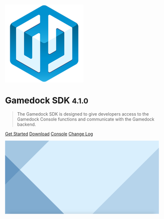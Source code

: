 <!-- _coverpage.md -->

![logo](_images/GamedockLogoMedium.png)

# Gamedock SDK <small>4.1.0</small>

> The Gamedock SDK is designed to give developers access to the Gamedock Console functions and communicate with the Gamedock backend.

[Get Started](#/#gettingStarted)
[Download](https://github.com/azerion/gamedock-sdk/releases)
[Console](https://console.gamedock.io/)
[Change Log](#/#changelog)

![background](_images/coverpageBackground.png)